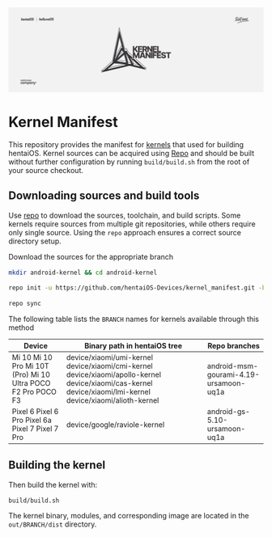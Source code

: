 ![Banner](assets/kmhead.png)

# Kernel Manifest

This repository provides the manifest for [kernels](https://source.android.com/devices/architecture/kernel) that used for building hentaiOS. Kernel sources can be acquired using [Repo](https://source.android.com/setup/develop/repo#init) and should be built without further configuration by running `build/build.sh` from the root of your source checkout.

## Downloading sources and build tools

Use [repo](https://source.android.com/setup/develop/repo#init) to download the sources, toolchain, and build scripts. Some kernels require sources from multiple git repositories, while others require only single source. Using the `repo` approach ensures a correct source directory setup.

Download the sources for the appropriate branch

```bash
mkdir android-kernel && cd android-kernel
```

```bash
repo init -u https://github.com/hentaiOS-Devices/kernel_manifest.git -b BRANCH
```

```bash
repo sync
```

The following table lists the `BRANCH` names for kernels available through this method

| Device                                                       | Binary path in hentaiOS tree                                                                                                                                | Repo branches                                 |
|--------------------------------------------------------------|-------------------------------------------------------------------------------------------------------------------------------------------------------------|-----------------------------------------------|
| Mi 10 Mi 10 Pro Mi 10T (Pro) Mi 10 Ultra POCO F2 Pro POCO F3 | device/xiaomi/umi-kernel device/xiaomi/cmi-kernel device/xiaomi/apollo-kernel device/xiaomi/cas-kernel device/xiaomi/lmi-kernel device/xiaomi/alioth-kernel | android-msm-gourami-4.19-ursamoon-uq1a |
| Pixel 6 Pixel 6 Pro Pixel 6a Pixel 7 Pixel 7 Pro                         | device/google/raviole-kernel                                                                                                                                | android-gs-5.10-ursamoon-uq1a          |
## Building the kernel

Then build the kernel with:

```bash
build/build.sh
```

The kernel binary, modules, and corresponding image are located in the `out/BRANCH/dist` directory.
